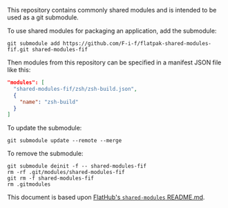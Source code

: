 This repository contains commonly shared modules and is intended to be used as a git submodule.

To use shared modules for packaging an application, add the submodule:

```
git submodule add https://github.com/F-i-f/flatpak-shared-modules-fif.git shared-modules-fif
```

Then modules from this repository can be specified in a manifest JSON file like this:

```json
"modules": [
  "shared-modules-fif/zsh/zsh-build.json",
  {
    "name": "zsh-build"
  }
]
```

To update the submodule:

```
git submodule update --remote --merge
```

To remove the submodule:

```
git submodule deinit -f -- shared-modules-fif
rm -rf .git/modules/shared-modules-fif
git rm -f shared-modules-fif
rm .gitmodules
```

This document is based upon [FlatHub's `shared-modules`
README.md](https://github.com/flathub/shared-modules/blob/master/README.md).
